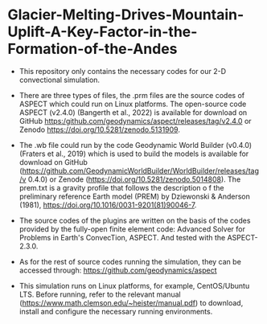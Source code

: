 # Glacier-Melting-Drives-Mountain-Uplift-A-Key-Factor-in-the-Formation-of-the-Andes

* This repository only contains the necessary codes for our 2-D convectional simulation. 

* There are three types of files, the .prm files are the source codes of ASPECT which could run on Linux platforms. The open-source code ASPECT (v2.4.0) (Bangerth et al., 2022) is available for download on GitHub
<https:/github.com/geodynamics/aspect/releases/tag/v2.4.0> or Zenodo <https://doi.org/10.5281/zenodo.5131909>.
* The .wb file could run by the code Geodynamic World Builder (v0.4.0) (Fraters et al., 2019) which is used to build the models is available for download on GitHub (https://github.com/GeodynamicWorldBuilder/WorldBuilder/releases/tag/v
0.4.0) or Zenode (https://doi.org/10.5281/zenodo.5014808). The prem.txt is a gravity profile that follows the description o f the preliminary reference Earth model (PREM) by Dziewonski & Anderson (1981), https://doi.org/10.1016/0031-9201(81)90046-7.

* The source codes of the plugins are written on the basis of the codes provided by the fully-open finite element code: Advanced Solver for Problems in Earth's ConvecTion, ASPECT. And tested with the ASPECT-2.3.0.

* As for the rest of source codes running the simulation, they can be accessed through: https://github.com/geodynamics/aspect
  
* This simulation runs on Linux platforms, for example, CentOS/Ubuntu LTS. Before running, refer to the relevant manual (https://www.math.clemson.edu/~heister/manual.pdf) to download, install and configure the necessary running environments.
